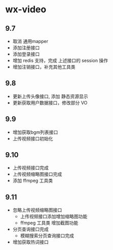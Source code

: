 # wx-video

## 9.7
- 取消 通用mapper
- 添加注册接口
- 添加登录接口
- 增加 redis 支持，完成 上述接口的 session 操作
- 增加注销接口，补充其他工具类
## 9.8
- 更新上传头像接口, 添加 静态资源显示
- 更新获取用户数据接口，修改部分 VO
## 9.9
- 增加获取bgm列表接口
- 上传视频接口初始化



## 9.10

- 上传视频接口完成
- 上传视频缩略图接口完成
- 添加 ffmpeg 工具类



## 9.11

- 忽略上传视频缩略图接口
  - 上传视频接口添加增加缩略图功能
  - ffmpeg 工具类 增加截图功能
- 分页查询接口完成
  - 模糊搜索分页查询接口完成
- 增加获取热词接口
